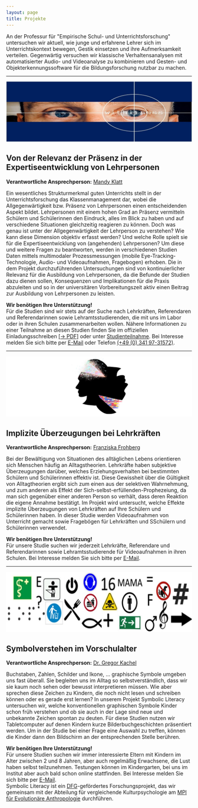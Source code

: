 ```yaml
---
layout: page
title: Projekte
---
```


An der Professur für "Empirische Schul- und Unterrichtsforschung" untersuchen wir aktuell, wie junge und erfahrene Lehrer sich im Unterrichtskontext bewegen, Gestik einsetzen und ihre Aufmerksamkeit verteilen. Gegenwärtig versuchen wir klassische Verhaltensanalysen mit automatisierter Audio- und Videoanalyse zu kombinieren und Gesten- und Objekterkennungssoftware für die Bildungsforschung nutzbar zu machen.

***

<span class="image fit"><img src="assets/images/pic01.jpg" alt="" /></span>
<article id="Klatt">
<h2>Von der Relevanz der Präsenz in der Expertiseentwicklung von Lehrpersonen</h2>

<p><b>Verantwortliche Ansprechperson:</b> <a href="https://empschul-leipzig.github.io/team#Klatt">Mandy Klatt</a></p>

<p>Ein wesentliches Strukturmerkmal guten Unterrichts stellt in der Unterrichtsforschung das Klassenmanagement dar, wobei die Allgegenwärtigkeit bzw. Präsenz von Lehrpersonen einen entscheidenden Aspekt bildet. Lehrpersonen mit einem hohen Grad an Präsenz vermitteln Schülern und Schülerinnen den Eindruck, alles im Blick zu haben und auf verschiedene Situationen gleichzeitig reagieren zu können. Doch was genau ist unter der Allgegenwärtigkeit der Lehrperson zu verstehen? Wie kann diese Dimension objektiv erfasst werden? Und welche Rolle spielt sie für die Expertiseentwicklung von (angehenden) Lehrpersonen? 
Um diese und weitere Fragen zu beantworten, werden in verschiedenen Studien Daten mittels multimodaler Prozessmessungen (mobile Eye-Tracking-Technologie, Audio- und Videoaufnahmen, Fragebogen) erhoben. Die in dem Projekt durchzuführenden Untersuchungen sind von kontinuierlicher Relevanz für die Ausbildung von Lehrpersonen, da die Befunde der Studien dazu dienen sollen, Konsequenzen und Implikationen für die Praxis abzuleiten und so in der universitären Vorbereitungszeit aktiv einen Beitrag zur Ausbildung von Lehrpersonen zu leisten.</p>
<p><b>Wir benötigen Ihre Unterstützung!</b><br>
Für die Studien sind wir stets auf der Suche nach Lehrkräften, Referendaren und Referendarinnen sowie Lehramtsstudierenden, die mit uns im Labor oder in ihren Schulen zusammenarbeiten wollen. Nähere Informationen zu einer Teilnahme an diesen Studien finden Sie im offiziellen Einladungsschreiben <a href="/assets/pdfs/Einladung_Pilotstudie.pdf">[&rarr; PDF]</a> oder unter <a href="https://empschul-leipzig.github.io/studien">Studienteilnahme</a>. Bei Interesse melden Sie sich bitte per <a href="mailto:empforschung@uni-leipzig.de">E-Mail</a> oder Telefon <a href="tel:+4903419731572">(+49 (0) 341 97-31572)</a>.</p>
</article>

***
<span class="image fit"><img src="assets/images/Banner_Frohberg.jpg" alt="" /></span>
<article id="Frohberg">
<h2>Implizite Überzeugungen bei Lehrkräften</h2>

<p><b>Verantwortliche Ansprechperson:</b> <a href="https://empschul-leipzig.github.io/team#Frohberg">Franziska Frohberg</a></p>

<p>Bei der Bewältigung von Situationen des alltäglichen Lebens orientieren sich Menschen häufig an Alltagstheorien. Lehrkräfte haben subjektive Überzeugungen darüber, welches Erziehungsverhalten bei bestimmten Schülern und Schülerinnen effektiv ist. Diese Gewissheit über die Gültigkeit von Alltagtheorien ergibt sich zum einen aus der selektiven Wahrnehmung, und zum anderen als Effekt der Sich-selbst-erfüllenden-Prophezeiung, da man sich gegenüber einer anderen Person so verhält, dass deren Reaktion die eigene Annahme bestätigt. Im Projekt wird untersucht, welche Effekte implizite Überzeugungen von Lehrkräften auf Ihre Schülern und Schülerinnen haben. In dieser Studie werden Videoaufnahmen von Unterricht gemacht sowie Fragebögen für Lehrkräften und SSchülern und Schülerinnen verwendet.</p>
<p><b>Wir benötigen Ihre Unterstützung!</b><br>
Für unsere Studie suchen wir jederzeit Lehrkräfte, Referendare und Referendarinnen sowie Lehramtsstudierende für Videoaufnahmen in ihren Schulen. Bei Interesse melden Sie sich bitte per <a href="mailto:franziska.frohberg@uni-leipzig.de">E-Mail</a>.</p>
</article>

***
<span class="image fit"><img src="assets/images/pic06.jpg" alt="" /></span>
<article id="Kachel">
<h2>Symbolverstehen im Vorschulalter</h2>

<p><b>Verantwortliche Ansprechperson:</b> <a href="https://empschul-leipzig.github.io/team#Kachel">Dr. Gregor Kachel</a></p>

<p>Buchstaben, Zahlen, Schilder und Ikone, … graphische Symbole umgeben uns fast überall. Sie begleiten uns im Alltag so selbstverständlich, dass wir sie kaum noch sehen oder bewusst interpretieren müssen. Wie aber sprechen diese Zeichen zu Kindern, die noch nicht lesen und schreiben können oder es gerade erst lernen? In unserem Projekt Symbolic Literacy untersuchen wir, welche konventionellen graphischen Symbole Kinder schon früh verstehen und ob sie auch in der Lage sind neue und unbekannte Zeichen spontan zu deuten. Für diese Studien nutzen wir Tabletcomputer auf denen Kindern kurze Bilderbuchgeschichten präsentiert werden. Um in der Studie bei einer Frage eine Auswahl zu treffen, können die Kinder dann den Bildschirm an der entsprechenden Stelle berühren.</p>
<p><b>Wir benötigen Ihre Unterstützung!</b><br>
Für unsere Studien suchen wir immer interessierte Eltern mit Kindern im Alter zwischen 2 und 8 Jahren, aber auch regelmäßig Erwachsene, die Lust haben selbst teilzunehmen. Testungen können im Kindergarten, bei uns im Institut aber auch bald schon online stattfinden. Bei Interesse melden Sie sich bitte per <a href="mailto:gregor.kachel@uni-leipzig.de">E-Mail</a>.<br>
Symbolic Literacy ist ein <a href="https://www.dfg.de">DFG</a>-gefördertes Forschungsprojekt, das wir gemeinsam mit der Abteilung für vergleichende Kulturpsychologie am <a href="https://www.eva.mpg.de/comparative-cultural-psychology/index.html">MPI für Evolutionäre Anthropologie</a> durchführen.</p>
</article>


